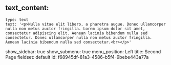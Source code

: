 text_content:
  - 
    type: text
    text: '<p>Nulla vitae elit libero, a pharetra augue. Donec ullamcorper nulla non metus auctor fringilla. Lorem ipsum dolor sit amet, consectetur adipiscing elit. Aenean lacinia bibendum nulla sed consectetur. Donec ullamcorper nulla non metus auctor fringilla. Aenean lacinia bibendum nulla sed consectetur.<br></p>'
show_sidebar: true
show_submenu: true
menu_position: Left
title: Second Page
fieldset: default
id: f68945df-81a3-4586-b5f4-9bebe443a77a
